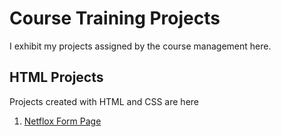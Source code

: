 # Course Training Projects

I exhibit my projects assigned by the course management here.

## HTML Projects

Projects created with HTML and CSS are here

1. <a href="https://alibalaban.github.io/projects/cw/netflox/" target="blank">Netflox Form Page</a>